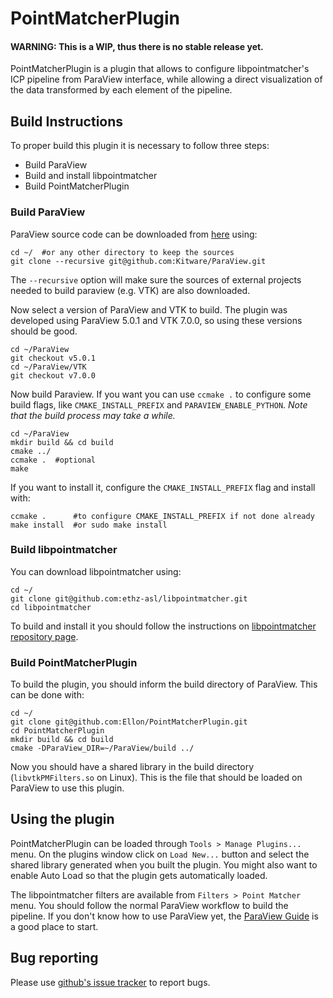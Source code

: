 PointMatcherPlugin
==================

#### **WARNING: This is a WIP, thus there is no stable release yet.**

PointMatcherPlugin is a plugin that allows to configure libpointmatcher's ICP
pipeline from ParaView interface, while allowing a direct visualization of the
data transformed by each element of the pipeline. 

## Build Instructions

To proper build this plugin it is necessary to follow three steps:
- Build ParaView
- Build and install libpointmatcher
- Build PointMatcherPlugin

### Build ParaView

ParaView source code can be downloaded from [here](https://github.com/Kitware/ParaView) using:
```
cd ~/  #or any other directory to keep the sources
git clone --recursive git@github.com:Kitware/ParaView.git
```
The `--recursive` option will make sure the sources of external projects
needed to build paraview (e.g. VTK) are also downloaded.

Now select a version of ParaView and VTK to build. The plugin was developed using ParaView 5.0.1 and VTK 7.0.0, so using these versions should be good.
```
cd ~/ParaView
git checkout v5.0.1
cd ~/ParaView/VTK
git checkout v7.0.0
```

Now build Paraview. If you want you can use `ccmake .` to configure some build
flags, like `CMAKE_INSTALL_PREFIX` and `PARAVIEW_ENABLE_PYTHON`. *Note that
the build process may take a while.*
```
cd ~/ParaView
mkdir build && cd build
cmake ../
ccmake .  #optional
make
```

If you want to install it, configure the `CMAKE_INSTALL_PREFIX` flag and install with: 
```
ccmake .      #to configure CMAKE_INSTALL_PREFIX if not done already
make install  #or sudo make install
```

### Build libpointmatcher

You can download libpointmatcher using:
```
cd ~/
git clone git@github.com:ethz-asl/libpointmatcher.git
cd libpointmatcher
```

To build and install it you should follow the instructions on [libpointmatcher
repository page](https://github.com/ethz-asl/libpointmatcher).

### Build PointMatcherPlugin

To build the plugin, you should inform the build directory of
ParaView. This can be done with:
```
cd ~/
git clone git@github.com:Ellon/PointMatcherPlugin.git
cd PointMatcherPlugin
mkdir build && cd build
cmake -DParaView_DIR=~/ParaView/build ../
```

Now you should have a shared library in the build directory
(`libvtkPMFilters.so` on Linux). This is the file that should be loaded on
ParaView to use this plugin.

## Using the plugin

PointMatcherPlugin can be loaded through `Tools > Manage Plugins...` menu. On
the plugins window click on `Load New...` button and select the shared library
generated when you built the plugin. You might also want to enable Auto Load
so that the plugin gets automatically loaded.

The libpointmatcher filters are available from `Filters > Point Matcher` menu.
You should follow the normal ParaView workflow to build the pipeline. If you
don't know how to use ParaView yet, the [ParaView Guide](http://www.paraview.org/paraview-guide/) is a good place to start.

## Bug reporting

Please use [github's issue
tracker](https://github.com/Ellon/PointMatcherPlugin/issues) to report bugs.